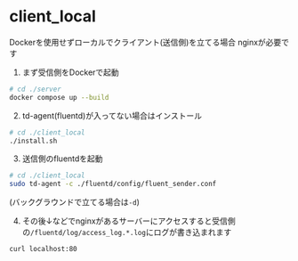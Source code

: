 # client_local

Dockerを使用せずローカルでクライアント(送信側)を立てる場合
nginxが必要です

1. まず受信側をDockerで起動

```sh
# cd ./server
docker compose up --build
```

2. td-agent(fluentd)が入ってない場合はインストール

```sh
# cd ./client_local
./install.sh
```

3. 送信側のfluentdを起動

```sh
# cd ./client_local
sudo td-agent -c ./fluentd/config/fluent_sender.conf
```

(バックグラウンドで立てる場合は`-d`)

4. その後↓などでnginxがあるサーバーにアクセスすると受信側の`/fluentd/log/access_log.*.log`にログが書き込まれます

```sh
curl localhost:80
```

